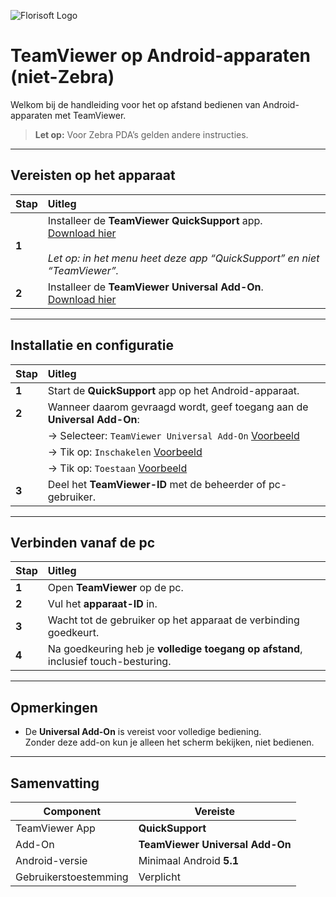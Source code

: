 ![Florisoft Logo](https://github.com/user-attachments/assets/c77d3ea7-ba54-4d45-b447-9cf960a49254)


# TeamViewer op Android-apparaten (niet-Zebra)

Welkom bij de handleiding voor het op afstand bedienen van Android-apparaten met TeamViewer.  
> **Let op:** Voor Zebra PDA’s gelden andere instructies.

---

## Vereisten op het apparaat

| Stap | Uitleg |
|:--|:--|
| **1** | Installeer de **TeamViewer QuickSupport** app.<br>[Download hier](https://play.google.com/store/apps/details?id=com.teamviewer.quicksupport.market)<br><br>*Let op: in het menu heet deze app “QuickSupport” en niet “TeamViewer”.* |
| **2** | Installeer de **TeamViewer Universal Add-On**.<br>[Download hier](https://play.google.com/store/apps/details?id=com.teamviewer.quicksupport.addon.universal) |

---

## Installatie en configuratie

| Stap | Uitleg |
|:--|:--|
| **1** | Start de **QuickSupport** app op het Android-apparaat. |
| **2** | Wanneer daarom gevraagd wordt, geef toegang aan de **Universal Add-On**: |
|   | → Selecteer: `TeamViewer Universal Add-On` [Voorbeeld](https://github.com/user-attachments/assets/883d2f9b-db6b-4735-b4ca-212f7e1e0d22) |
|   | → Tik op: `Inschakelen` [Voorbeeld](https://github.com/user-attachments/assets/0800adbd-8a04-43fb-8dc3-25afef35f4ed) |
|   | → Tik op: `Toestaan` [Voorbeeld](https://github.com/user-attachments/assets/19ee4574-3914-4b46-b33e-f388cb7f6885) |
| **3** | Deel het **TeamViewer-ID** met de beheerder of pc-gebruiker. |

---

## Verbinden vanaf de pc

| Stap | Uitleg |
|:--|:--|
| **1** | Open **TeamViewer** op de pc. |
| **2** | Vul het **apparaat-ID** in. |
| **3** | Wacht tot de gebruiker op het apparaat de verbinding goedkeurt. |
| **4** | Na goedkeuring heb je **volledige toegang op afstand**, inclusief touch-besturing. |

---

## Opmerkingen

- De **Universal Add-On** is vereist voor volledige bediening.  
  Zonder deze add-on kun je alleen het scherm bekijken, niet bedienen.

---

## Samenvatting

| Component                  | Vereiste                                   |
|---------------------------|--------------------------------------------|
| TeamViewer App            | **QuickSupport**                           |
| Add-On                    | **TeamViewer Universal Add-On**            |
| Android-versie            | Minimaal Android **5.1**                   |
| Gebruikerstoestemming     | Verplicht                                  |
